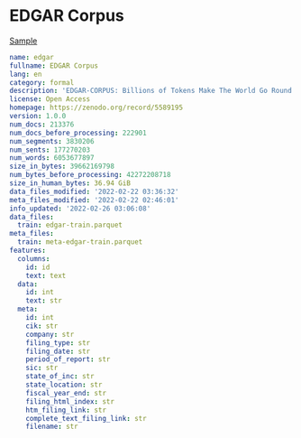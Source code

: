 # EDGAR Corpus
 
[Sample](../sample/edgar.txt)
 
<!-- MARKDOWN-AUTO-DOCS:START (CODE:src=../../../ekorpkit/resources/corpora/edgar.yaml) -->
<!-- The below code snippet is automatically added from ../../../ekorpkit/resources/corpora/edgar.yaml -->
```yaml
name: edgar
fullname: EDGAR Corpus
lang: en
category: formal
description: 'EDGAR-CORPUS: Billions of Tokens Make The World Go Round (10-K filings)'
license: Open Access
homepage: https://zenodo.org/record/5589195
version: 1.0.0
num_docs: 213376
num_docs_before_processing: 222901
num_segments: 3830206
num_sents: 177270203
num_words: 6053677897
size_in_bytes: 39662169798
num_bytes_before_processing: 42272208718
size_in_human_bytes: 36.94 GiB
data_files_modified: '2022-02-22 03:36:32'
meta_files_modified: '2022-02-22 02:46:01'
info_updated: '2022-02-26 03:06:08'
data_files:
  train: edgar-train.parquet
meta_files:
  train: meta-edgar-train.parquet
features:
  columns:
    id: id
    text: text
  data:
    id: int
    text: str
  meta:
    id: int
    cik: str
    company: str
    filing_type: str
    filing_date: str
    period_of_report: str
    sic: str
    state_of_inc: str
    state_location: str
    fiscal_year_end: str
    filing_html_index: str
    htm_filing_link: str
    complete_text_filing_link: str
    filename: str
```
<!-- MARKDOWN-AUTO-DOCS:END -->
